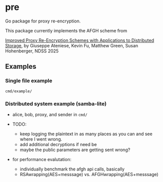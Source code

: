 # pre
Go package for proxy re-encryption.

This package currently implements the AFGH scheme from 

[Improved Proxy Re-Encryption Schemes with Applications to Distributed
Storage](https://eprint.iacr.org/2005/028.pdf), by Giuseppe Ateniese, Kevin Fu,
Matthew Green, Susan Hohenberger, NDSS 2025


## Examples

### Single file example
`cmd/example/`

### Distributed system example (samba-lite)
- alice, bob, proxy, and sender in `cmd/`
- TODO:
    - keep logging the plaintext in as many places as you can and see where I went wrong.
    - add additional decryptions if need be
    - maybe the public parameters are getting sent wrong?

- for performance evalutation:
    - individually benchmark the afgh api calls, basically
    - RSAwrapping(AES+messsage) vs. AFGHwrapping(AES+messsage)


